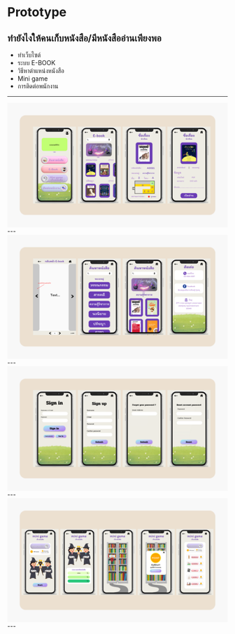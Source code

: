 # Prototype

## ทำยังไงให้คนเก็บหนังสือ/มีหนังสืออ่านเพียงพอ

- ทำเว็บไซต์
- ระบบ E-BOOK
- วิธีหาตำแหน่งหนังสือ
- Mini game
- การติดต่อพนักงาน

---
<img align ="center" src ="image_prototype/21.png">
---
<img align ="center" src ="image_prototype/22.png">
---
<img align ="center" src ="image_prototype/23.png">
---
<img align ="center" src ="image_prototype/24.png">
---

